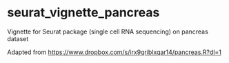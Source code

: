# seurat_vignette_pancreas

Vignette for Seurat package (single cell RNA sequencing) on pancreas dataset

Adapted from https://www.dropbox.com/s/irx9qriblxqar14/pancreas.R?dl=1

